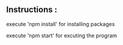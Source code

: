 ## Instructions :

execute 'npm install' for installing packages

execute 'npm start' for excuting the program
